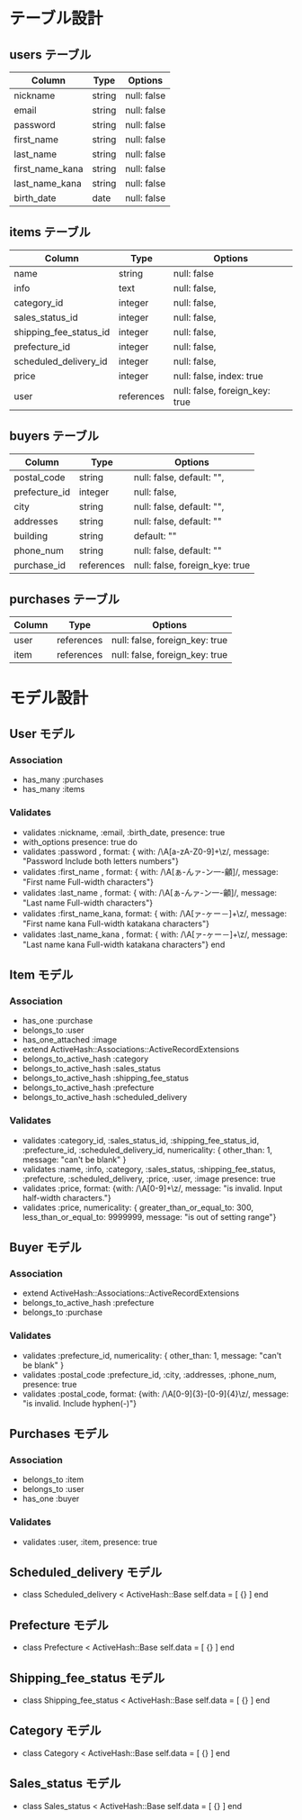 # テーブル設計

## users テーブル

| Column          | Type    | Options     |
| --------------- | ------- | ----------- |
| nickname        | string  | null: false |
| email           | string  | null: false |
| password        | string  | null: false |
| first_name      | string  | null: false |
| last_name       | string  | null: false |
| first_name_kana | string  | null: false |
| last_name_kana  | string  | null: false |
| birth_date      | date    | null: false |

## items テーブル

| Column                 | Type       | Options                        |
| ---------------------- | ---------- | ------------------------------ |
| name                   | string     | null: false                    |
| info                   | text       | null: false,                   |
| category_id            | integer    | null: false,                   |
| sales_status_id        | integer    | null: false,                   |
| shipping_fee_status_id | integer    | null: false,                   |
| prefecture_id          | integer    | null: false,                   |
| scheduled_delivery_id  | integer    | null: false,                   |
| price                  | integer    | null: false, index: true       |
| user                   | references | null: false, foreign_key: true |

## buyers テーブル

| Column        | Type       | Options                        |
| ------------- | ---------- | ------------------------------ |
| postal_code   | string     | null: false, default: "",      |
| prefecture_id | integer    | null: false,                   |
| city          | string     | null: false, default: "",      |
| addresses     | string     | null: false, default: ""       |
| building      | string     |              default: ""       |
| phone_num     | string     | null: false, default: ""       |
| purchase_id   | references | null: false, foreign_kye: true |

## purchases テーブル

| Column | Type       | Options                        |
| ------ | ---------- | ------------------------------ |
| user   | references | null: false, foreign_key: true |
| item   | references | null: false, foreign_key: true |

# モデル設計

## User モデル

### Association

* has_many :purchases
* has_many :items

### Validates

* validates :nickname, :email, :birth_date, presence: true
* with_options presence: true do
* validates :password       , format: { with: /\A[a-zA-Z0-9]+\z/, message: "Password Include both letters numbers"}
* validates :first_name     , format: { with: /\A[ぁ-んァ-ン一-龥]/, message: "First name Full-width characters"}
* validates :last_name      , format: { with: /\A[ぁ-んァ-ン一-龥]/, message: "Last name Full-width characters"}
* validates :first_name_kana, format: { with: /\A[ァ-ヶー－]+\z/, message: "First name kana Full-width katakana characters"}
* validates :last_name_kana , format: { with: /\A[ァ-ヶー－]+\z/, message: "Last name kana Full-width katakana characters"}
end

## Item モデル

### Association

* has_one :purchase
* belongs_to :user
* has_one_attached :image
* extend ActiveHash::Associations::ActiveRecordExtensions
* belongs_to_active_hash :category
* belongs_to_active_hash :sales_status
* belongs_to_active_hash :shipping_fee_status
* belongs_to_active_hash :prefecture
* belongs_to_active_hash :scheduled_delivery

### Validates

* validates :category_id, :sales_status_id, :shipping_fee_status_id, :prefecture_id, :scheduled_delivery_id, numericality: { other_than: 1, message: "can't be blank" }
* validates :name, :info, :category, :sales_status, :shipping_fee_status, :prefecture, :scheduled_delivery, :price, :user, :image presence: true
* validates :price, format: {with: /\A[0-9]+\z/, message: "is invalid. Input half-width characters."}
* validates :price, numericality: { greater_than_or_equal_to: 300, less_than_or_equal_to: 9999999, message: "is out of setting range"}

## Buyer モデル

### Association

* extend ActiveHash::Associations::ActiveRecordExtensions
* belongs_to_active_hash :prefecture
* belongs_to :purchase

### Validates

* validates :prefecture_id, numericality: { other_than: 1, message: "can't be blank" }
* validates :postal_code :prefecture_id, :city, :addresses, :phone_num, presence: true
* validates :postal_code, format: {with: /\A[0-9]{3}-[0-9]{4}\z/, message: "is invalid. Include hyphen(-)"}

##  Purchases モデル

### Association

* belongs_to :item
* belongs_to :user
* has_one    :buyer

### Validates

* validates :user, :item, presence: true

##  Scheduled_delivery モデル

* class Scheduled_delivery < ActiveHash::Base  self.data = [  {}  ]  end

##  Prefecture モデル

* class Prefecture < ActiveHash::Base  self.data = [  {}  ]  end

##  Shipping_fee_status モデル

* class Shipping_fee_status < ActiveHash::Base  self.data = [  {}  ]  end

##  Category モデル

* class Category < ActiveHash::Base  self.data = [  {}  ]  end

##  Sales_status モデル

* class Sales_status < ActiveHash::Base  self.data = [  {}  ]  end